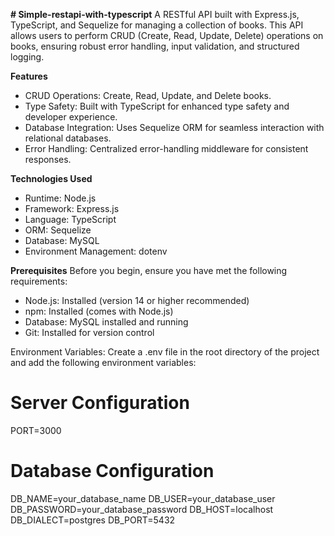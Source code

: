 **﻿# Simple-restapi-with-typescript**
A RESTful API built with Express.js, TypeScript, and Sequelize for managing a collection of books. This API allows users to perform CRUD (Create, Read, Update, Delete) operations on books, ensuring robust error handling, input validation, and structured logging.

**Features**
- CRUD Operations: Create, Read, Update, and Delete books.
- Type Safety: Built with TypeScript for enhanced type safety and developer experience.
- Database Integration: Uses Sequelize ORM for seamless interaction with relational databases.
- Error Handling: Centralized error-handling middleware for consistent responses.

**Technologies Used**
- Runtime: Node.js
- Framework: Express.js
- Language: TypeScript
- ORM: Sequelize
- Database: MySQL
- Environment Management: dotenv

**Prerequisites**
Before you begin, ensure you have met the following requirements:

- Node.js: Installed (version 14 or higher recommended)
- npm: Installed (comes with Node.js)
- Database: MySQL installed and running
- Git: Installed for version control

Environment Variables:
Create a .env file in the root directory of the project and add the following environment variables:

# Server Configuration
PORT=3000

# Database Configuration
DB_NAME=your_database_name
DB_USER=your_database_user
DB_PASSWORD=your_database_password
DB_HOST=localhost
DB_DIALECT=postgres
DB_PORT=5432
